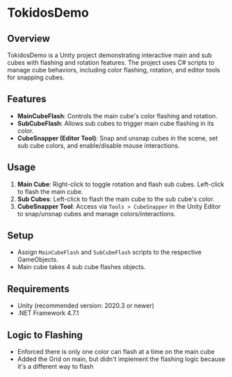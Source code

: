 # TokidosDemo

## Overview
TokidosDemo is a Unity project demonstrating interactive main and sub cubes with flashing and rotation features. The project uses C# scripts to manage cube behaviors, including color flashing, rotation, and editor tools for snapping cubes.

## Features
- **MainCubeFlash**: Controls the main cube's color flashing and rotation.
- **SubCubeFlash**: Allows sub cubes to trigger main cube flashing in its color.
- **CubeSnapper (Editor Tool)**: Snap and unsnap cubes in the scene, set sub cube colors, and enable/disable mouse interactions.

## Usage
1. **Main Cube**: Right-click to toggle rotation and flash sub cubes. Left-click to flash the main cube.
2. **Sub Cubes**: Left-click to flash the main cube to the sub cube's color.
3. **CubeSnapper Tool**: Access via `Tools > CubeSnapper` in the Unity Editor to snap/unsnap cubes and manage colors/interactions.

## Setup
- Assign `MainCubeFlash` and `SubCubeFlash` scripts to the respective GameObjects.
- Main cube takes 4 sub cube flashes objects.

## Requirements
- Unity (recommended version: 2020.3 or newer)
- .NET Framework 4.7.1

## Logic to Flashing
 - Enforced there is only one color can flash at a time on the main cube
 - Added the Grid on main, but didn't implement the flashing logic because it's a different way to flash 
